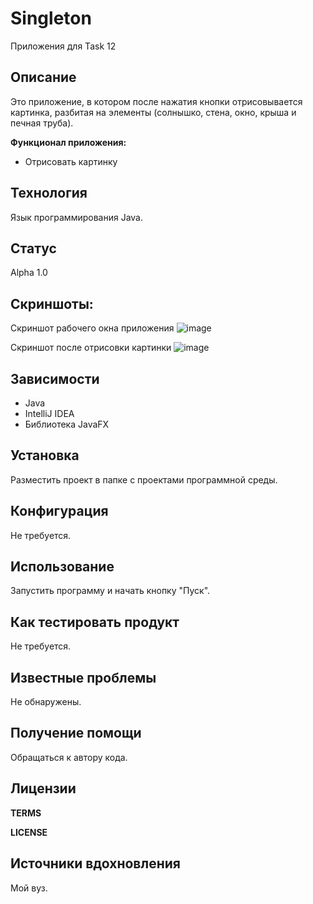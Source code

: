 # Singleton

Приложения для Task 12

**Описание**
---
Это приложение, в котором после нажатия кнопки отрисовывается картинка, разбитая на элементы (солнышко, стена, окно, крыша и печная труба).

**Функционал приложения:**

- Отрисовать картинку

**Технология**
---
Язык программирования Java.

**Статус**
---
Alpha 1.0

**Скриншоты:**
---

Скриншот рабочего окна приложения
![image](https://user-images.githubusercontent.com/85519603/139129439-70973a30-b0f6-41b3-b76c-54063588731d.png)


Скриншот после отрисовки картинки
![image](https://user-images.githubusercontent.com/85519603/139129565-2b347ca8-73c2-4314-be0e-be20499b434c.png)


**Зависимости**
---
- Java
- IntelliJ IDEA
- Библиотека JavaFX

**Установка**
---
Разместить проект в папке с проектами программной среды.

**Конфигурация**
---
Не требуется.

**Использование**
---
Запустить программу и начать кнопку "Пуск".

**Как тестировать продукт**
---
Не требуется.

**Известные проблемы**
---
Не обнаружены.

**Получение помощи**
---
Обращаться к автору кода.

**Лицензии**
---
**TERMS**

**LICENSE**

**Источники вдохновления**
---
Мой вуз.
